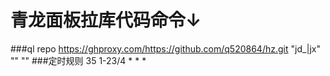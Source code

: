# 青龙面板拉库代码命令↓
###ql repo https://ghproxy.com/https://github.com/q520864/hz.git "jd_|jx" "" ""
###定时规则  35 1-23/4 * * *
